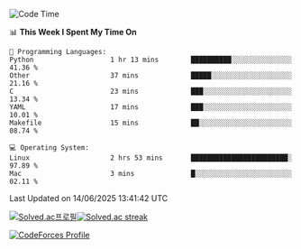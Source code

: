 
<!--START_SECTION:waka-->
![Code Time](http://img.shields.io/badge/Code%20Time-3%2C897%20hrs%2031%20mins-blue)

📊 **This Week I Spent My Time On** 

```text
💬 Programming Languages: 
Python                   1 hr 13 mins        ██████████░░░░░░░░░░░░░░░   41.36 % 
Other                    37 mins             █████░░░░░░░░░░░░░░░░░░░░   21.16 % 
C                        23 mins             ███░░░░░░░░░░░░░░░░░░░░░░   13.34 % 
YAML                     17 mins             ███░░░░░░░░░░░░░░░░░░░░░░   10.01 % 
Makefile                 15 mins             ██░░░░░░░░░░░░░░░░░░░░░░░   08.74 % 

💻 Operating System: 
Linux                    2 hrs 53 mins       ████████████████████████░   97.89 % 
Mac                      3 mins              █░░░░░░░░░░░░░░░░░░░░░░░░   02.11 % 
```


 Last Updated on 14/06/2025 13:41:42 UTC
<!--END_SECTION:waka-->


[![Solved.ac프로필](http://mazassumnida.wtf/api/generate_badge?boj=hckim96)](https://solved.ac/hckim96)[![Solved.ac streak](http://mazandi.herokuapp.com/api?handle=hckim96&theme=dark)](https://solved.ac/hckim96)


[![CodeForces Profile](https://cf.leed.at?id=hckim96)](https://codeforces.com/profile/hckim96)

